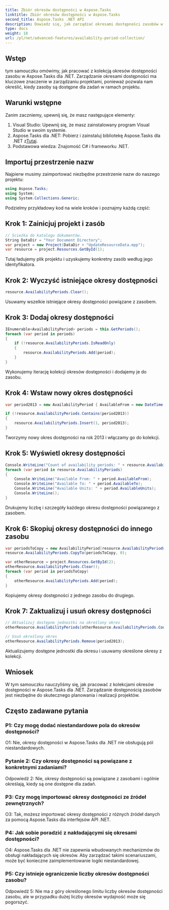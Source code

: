 ```yaml
---
title: Zbiór okresów dostępności w Aspose.Tasks
linktitle: Zbiór okresów dostępności w Aspose.Tasks
second_title: Aspose.Tasks .NET API
description: Dowiedz się, jak zarządzać okresami dostępności zasobów w Aspose.Tasks dla .NET. Ten samouczek krok po kroku przeprowadzi Cię przez proces dodawania, aktualizowania i usuwania okresów dostępności, zapewniając efektywne planowanie zasobów projektu.
type: docs
weight: 18
url: /pl/net/advanced-features/availability-period-collection/
---
```

## Wstęp

tym samouczku omówimy, jak pracować z kolekcją okresów dostępności zasobu w Aspose.Tasks dla .NET. Zarządzanie okresami dostępności ma kluczowe znaczenie w zarządzaniu projektami, ponieważ pozwala nam określić, kiedy zasoby są dostępne dla zadań w ramach projektu.

## Warunki wstępne

Zanim zaczniemy, upewnij się, że masz następujące elementy:

1. Visual Studio: Upewnij się, że masz zainstalowany program Visual Studio w swoim systemie.
2.  Aspose.Tasks dla .NET: Pobierz i zainstaluj bibliotekę Aspose.Tasks dla .NET z[Tutaj](https://releases.aspose.com/tasks/net/).
3. Podstawowa wiedza: Znajomość C# i frameworku .NET.

## Importuj przestrzenie nazw

Najpierw musimy zaimportować niezbędne przestrzenie nazw do naszego projektu:

```csharp
using Aspose.Tasks;
using System;
using System.Collections.Generic;


```

Podzielmy przykładowy kod na wiele kroków i poznajmy każdą część:

## Krok 1: Zainicjuj projekt i zasób

```csharp
// Ścieżka do katalogu dokumentów.
String DataDir = "Your Document Directory";
var project = new Project(DataDir + "UpdateResourceData.mpp");
var resource = project.Resources.GetById(1);
```

Tutaj ładujemy plik projektu i uzyskujemy konkretny zasób według jego identyfikatora.

## Krok 2: Wyczyść istniejące okresy dostępności

```csharp
resource.AvailabilityPeriods.Clear();
```

Usuwamy wszelkie istniejące okresy dostępności powiązane z zasobem.

## Krok 3: Dodaj okresy dostępności

```csharp
IEnumerable<AvailabilityPeriod> periods = this.GetPeriods();
foreach (var period in periods)
{
    if (!resource.AvailabilityPeriods.IsReadOnly)
    {
        resource.AvailabilityPeriods.Add(period);
    }
}
```

Wykonujemy iterację kolekcji okresów dostępności i dodajemy je do zasobu.

## Krok 4: Wstaw nowy okres dostępności

```csharp
var period2013 = new AvailabilityPeriod { AvailableFrom = new DateTime(2013, 1, 1), AvailableTo = new DateTime(2013, 12, 12), AvailableUnits = 0.81 };

if (!resource.AvailabilityPeriods.Contains(period2013))
{
    resource.AvailabilityPeriods.Insert(1, period2013);
}
```

Tworzymy nowy okres dostępności na rok 2013 i włączamy go do kolekcji.

## Krok 5: Wyświetl okresy dostępności

```csharp
Console.WriteLine("Count of availability periods: " + resource.AvailabilityPeriods.Count);
foreach (var period in resource.AvailabilityPeriods)
{
    Console.WriteLine("Available From: " + period.AvailableFrom);
    Console.WriteLine("Available To: " + period.AvailableTo);
    Console.WriteLine("Available Units: " + period.AvailableUnits);
    Console.WriteLine();
}
```

Drukujemy liczbę i szczegóły każdego okresu dostępności powiązanego z zasobem.

## Krok 6: Skopiuj okresy dostępności do innego zasobu

```csharp
var periodsToCopy = new AvailabilityPeriod[resource.AvailabilityPeriods.Count];
resource.AvailabilityPeriods.CopyTo(periodsToCopy, 0);

var otherResource = project.Resources.GetById(2);
otherResource.AvailabilityPeriods.Clear();
foreach (var period in periodsToCopy)
{
    otherResource.AvailabilityPeriods.Add(period);
}
```

Kopiujemy okresy dostępności z jednego zasobu do drugiego.

## Krok 7: Zaktualizuj i usuń okresy dostępności

```csharp
// Aktualizuj dostępne jednostki na określony okres
otherResource.AvailabilityPeriods[otherResource.AvailabilityPeriods.Count - 2].AvailableUnits = 0.90;

// Usuń określony okres
otherResource.AvailabilityPeriods.Remove(period2013);
```

Aktualizujemy dostępne jednostki dla okresu i usuwamy określone okresy z kolekcji.

## Wniosek

W tym samouczku nauczyliśmy się, jak pracować z kolekcjami okresów dostępności w Aspose.Tasks dla .NET. Zarządzanie dostępnością zasobów jest niezbędne do skutecznego planowania i realizacji projektów.

## Często zadawane pytania

### P1: Czy mogę dodać niestandardowe pola do okresów dostępności?

O1: Nie, okresy dostępności w Aspose.Tasks dla .NET nie obsługują pól niestandardowych.

### Pytanie 2: Czy okresy dostępności są powiązane z konkretnymi zadaniami?

Odpowiedź 2: Nie, okresy dostępności są powiązane z zasobami i ogólnie określają, kiedy są one dostępne dla zadań.

### P3: Czy mogę importować okresy dostępności ze źródeł zewnętrznych?

O3: Tak, możesz importować okresy dostępności z różnych źródeł danych za pomocą Aspose.Tasks dla interfejsów API .NET.

### P4: Jak sobie poradzić z nakładającymi się okresami dostępności?

O4: Aspose.Tasks dla .NET nie zapewnia wbudowanych mechanizmów do obsługi nakładających się okresów. Aby zarządzać takimi scenariuszami, może być konieczne zaimplementowanie logiki niestandardowej.

### P5: Czy istnieje ograniczenie liczby okresów dostępności zasobu?

Odpowiedź 5: Nie ma z góry określonego limitu liczby okresów dostępności zasobu, ale w przypadku dużej liczby okresów wydajność może się pogorszyć.
